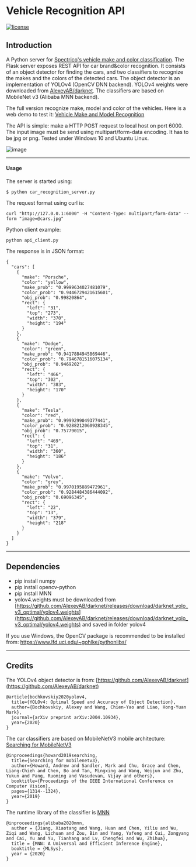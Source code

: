 # Vehicle Recognition API

[![license](https://img.shields.io/github/license/mashape/apistatus.svg)](LICENSE)

## Introduction

A Python server for [Spectrico's vehicle make and color classification](http://spectrico.com/car-make-model-recognition.html). The Flask server exposes REST API for car brand&color recognition. It consists of an object detector for finding the cars, and two classifiers to recognize the makes and the colors of the detected cars. The object detector is an implementation of YOLOv4 (OpenCV DNN backend). YOLOv4 weights were downloaded from [AlexeyAB/darknet](https://github.com/AlexeyAB/darknet/releases/download/darknet_yolo_v3_optimal/yolov4.weights). The classifiers are based on MobileNet v3 (Alibaba MNN backend). 

The full version recognize make, model and color of the vehicles. Here is a web demo to test it: [Vehicle Make and Model Recognition](http://spectrico.com/demo-car-mmr.html)

The API is simple: make a HTTP POST request to local host on port 6000.
The input image must be send using multipart/form-data encoding. It has to be jpg or png.
Tested under Windows 10 and Ubuntu Linux.


![image](https://github.com/spectrico/vehicle-recognition-api-yolov4-python/raw/master/car-make-model.png?raw=true)

---

#### Usage
The server is started using:
```
$ python car_recognition_server.py
```
The request format using curl is:
```
curl "http://127.0.0.1:6000" -H "Content-Type: multipart/form-data" --form "image=@cars.jpg"
```
Python client example:
```
python api_client.py
```
The response is in JSON format:
```
{
  "cars": [
    {
      "make": "Porsche",
      "color": "yellow",
      "make_prob": "0.9999634027481079",
      "color_prob": "0.9446729421615601",
      "obj_prob": "0.99820864",
      "rect": {
        "left": "31",
        "top": "273",
        "width": "370",
        "height": "194"
      }
    },
    {
      "make": "Dodge",
      "color": "green",
      "make_prob": "0.9417884945869446",
      "color_prob": "0.7946781516075134",
      "obj_prob": "0.9469202",
      "rect": {
        "left": "466",
        "top": "302",
        "width": "383",
        "height": "170"
      }
    },
    {
      "make": "Tesla",
      "color": "red",
      "make_prob": "0.9999299049377441",
      "color_prob": "0.9288212060928345",
      "obj_prob": "0.75779015",
      "rect": {
        "left": "469",
        "top": "31",
        "width": "360",
        "height": "186"
      }
    },
    {
      "make": "Volvo",
      "color": "grey",
      "make_prob": "0.9970195889472961",
      "color_prob": "0.9284484386444092",
      "obj_prob": "0.69096345",
      "rect": {
        "left": "22",
        "top": "13",
        "width": "379",
        "height": "218"
      }
    }
  ]
}

```
---
## Dependencies
  - pip install numpy
  - pip install opencv-python
  - pip install MNN
  - yolov4.weights must be downloaded from [https://github.com/AlexeyAB/darknet/releases/download/darknet_yolo_v3_optimal/yolov4.weights](https://github.com/AlexeyAB/darknet/releases/download/darknet_yolo_v3_optimal/yolov4.weights) and saved in folder yolov4

  If you use Windows, the OpenCV package is recommended to be installed from: https://www.lfd.uci.edu/~gohlke/pythonlibs/

---
## Credits
The YOLOv4 object detector is from: [https://github.com/AlexeyAB/darknet](https://github.com/AlexeyAB/darknet)
```
@article{bochkovskiy2020yolov4,
  title={YOLOv4: Optimal Speed and Accuracy of Object Detection},
  author={Bochkovskiy, Alexey and Wang, Chien-Yao and Liao, Hong-Yuan Mark},
  journal={arXiv preprint arXiv:2004.10934},
  year={2020}
}
```
The car classifiers are based on MobileNetV3 mobile architecture: [Searching for MobileNetV3](https://arxiv.org/abs/1905.02244)
```
@inproceedings{howard2019searching,
  title={Searching for mobilenetv3},
  author={Howard, Andrew and Sandler, Mark and Chu, Grace and Chen, Liang-Chieh and Chen, Bo and Tan, Mingxing and Wang, Weijun and Zhu, Yukun and Pang, Ruoming and Vasudevan, Vijay and others},
  booktitle={Proceedings of the IEEE International Conference on Computer Vision},
  pages={1314--1324},
  year={2019}
}
```

The runtime library of the classifier is [MNN](https://github.com/alibaba/MNN)
```
@inproceedings{alibaba2020mnn,
  author = {Jiang, Xiaotang and Wang, Huan and Chen, Yiliu and Wu, Ziqi and Wang, Lichuan and Zou, Bin and Yang, Yafeng and Cui, Zongyang and Cai, Yu and Yu, Tianhang and Lv, Chengfei and Wu, Zhihua},
  title = {MNN: A Universal and Efficient Inference Engine},
  booktitle = {MLSys},
  year = {2020}
}
```
